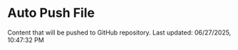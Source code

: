 # Auto Push File

Content that will be pushed to GitHub repository.
Last updated: 06/27/2025, 10:47:32 PM